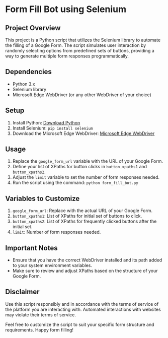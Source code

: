 # Form Fill Bot using Selenium

## Project Overview

This project is a Python script that utilizes the Selenium library to automate the filling of a Google Form. The script simulates user interaction by randomly selecting options from predefined sets of buttons, providing a way to generate multiple form responses programmatically.

## Dependencies

- Python 3.x
- Selenium library
- Microsoft Edge WebDriver (or any other WebDriver of your choice)

## Setup

1. Install Python: [Download Python](https://www.python.org/downloads/)
2. Install Selenium: `pip install selenium`
3. Download the Microsoft Edge WebDriver: [Microsoft Edge WebDriver](https://developer.microsoft.com/en-us/microsoft-edge/tools/webdriver/)

## Usage

1. Replace the `google_form_url` variable with the URL of your Google Form.
2. Define your list of XPaths for button clicks in `button_xpaths1` and `button_xpaths2`.
3. Adjust the `limit` variable to set the number of form responses needed.
4. Run the script using the command: `python form_fill_bot.py`

## Variables to Customize

1. `google_form_url`: Replace with the actual URL of your Google Form.
2. `button_xpaths1`: List of XPaths for initial set of buttons to click.
3. `button_xpaths2`: List of XPaths for frequently clicked buttons after the initial set.
4. `limit`: Number of form responses needed.

## Important Notes

- Ensure that you have the correct WebDriver installed and its path added to your system environment variables.
- Make sure to review and adjust XPaths based on the structure of your Google Form.

## Disclaimer

Use this script responsibly and in accordance with the terms of service of the platform you are interacting with. Automated interactions with websites may violate their terms of service.

Feel free to customize the script to suit your specific form structure and requirements. Happy form filling!